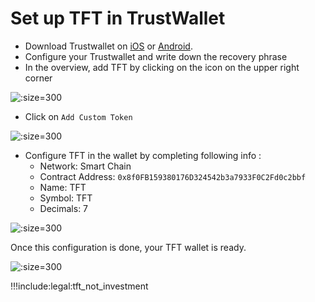 # Set up TFT in TrustWallet

- Download Trustwallet on [iOS](https://apps.apple.com/app/apple-store/id1288339409?mt=8) or [Android](https://play.google.com/store/apps/details?id=com.wallet.crypto.trustapp&referrer=utm_source%3Dwebsite). 
- Configure your Trustwallet and write down the recovery phrase
- In the overview, add TFT by clicking on the icon on the upper right corner

![](img/trustwallet_overview.jpg ':size=300')

- Click on `Add Custom Token` 

![](img/trustwallet_tft_customtoken.jpg ':size=300')

- Configure TFT in the wallet by completing following info :
  - Network: Smart Chain
  - Contract Address: ```0x8f0FB159380176D324542b3a7933F0C2Fd0c2bbf```
  - Name: TFT
  - Symbol: TFT
  - Decimals: 7

![](img/trustwallet_tft_config.jpg ':size=300')
  
Once this configuration is done, your TFT wallet is ready. 

![](img/trustwallet_tft_added.jpg ':size=300')


!!!include:legal:tft_not_investment